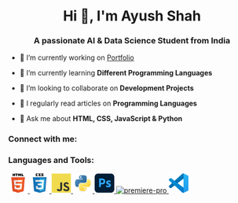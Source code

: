 <h1 align="center">Hi 👋, I'm Ayush Shah</h1>

<h3 align="center">A passionate AI & Data Science Student from India</h3>

- 🔭 I’m currently working on [Portfolio](https://github.com/ayushshahnsk)

- 🌱 I’m currently learning **Different Programming Languages**

- 👯 I’m looking to collaborate on **Development Projects**

- 📝 I regularly read articles on **Programming Languages**

- 💬 Ask me about **HTML, CSS, JavaScript & Python**

<h3 align="left">Connect with me:</h3>

<p align="left">
  
</p>

<h3 align="left">Languages and Tools:</h3>

<!-- Icons for various languages and tools -->
<p align="left">

  <!-- HTML5 -->
  <a href="https://www.w3.org/html/" target="_blank" rel="noreferrer">
    <img src="https://raw.githubusercontent.com/devicons/devicon/master/icons/html5/html5-original-wordmark.svg" alt="html5" width="40" height="40"/>
  </a>

<!-- CSS3 -->
  <a href="https://www.w3schools.com/css/" target="_blank" rel="noreferrer">
    <img src="https://raw.githubusercontent.com/devicons/devicon/master/icons/css3/css3-original-wordmark.svg" alt="css3" width="40" height="40"/>
  </a>

<!-- JavaScript -->
  <a href="https://developer.mozilla.org/en-US/docs/Web/JavaScript" target="_blank" rel="noreferrer">
    <img src="https://raw.githubusercontent.com/devicons/devicon/master/icons/javascript/javascript-original.svg" alt="javascript" width="40" height="40"/>
  </a>

<!-- Python -->
  <a href="https://www.python.org" target="_blank" rel="noreferrer">
    <img src="https://raw.githubusercontent.com/devicons/devicon/master/icons/python/python-original.svg" alt="python" width="40" height="40"/>
  </a>

<!-- Adobe Photoshop -->
  <a href="https://www.photoshop.com/en" target="_blank" rel="noreferrer">
    <img src="https://github.com/devicons/devicon/blob/master/icons/photoshop/photoshop-original.svg" alt="photoshop" width="40" height="40"/>
  </a>

<!-- Adobe Premiere Pro -->
  <a href="https://www.adobe.com/products/premiere.html" target="_blank" rel="noreferrer">
    <img src="https://upload.wikimedia.org/wikipedia/commons/thumb/4/40/Adobe_Premiere_Pro_CC_icon.svg/1200px-Adobe_Premiere_Pro_CC_icon.svg.png" alt="premiere-pro" width="40" height="40"/>
  </a>

<!-- Visual Studio Code -->
  <a href="https://www.adobe.com/products/premiere.html" target="_blank" rel="noreferrer">
    <img src="https://github.com/devicons/devicon/blob/master/icons/vscode/vscode-original.svg" alt="premiere-pro" width="40" height="40"/>
  </a>
